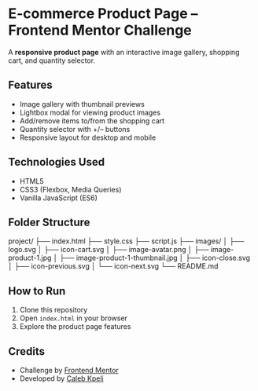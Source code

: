 # E-commerce Product Page – Frontend Mentor Challenge

A **responsive product page** with an interactive image gallery, shopping cart, and quantity selector.

## Features
- Image gallery with thumbnail previews
- Lightbox modal for viewing product images
- Add/remove items to/from the shopping cart
- Quantity selector with +/– buttons
- Responsive layout for desktop and mobile

## Technologies Used
- HTML5
- CSS3 (Flexbox, Media Queries)
- Vanilla JavaScript (ES6)

## Folder Structure
project/
├── index.html
├── style.css
├── script.js
├── images/
│ ├── logo.svg
│ ├── icon-cart.svg
│ ├── image-avatar.png
│ ├── image-product-1.jpg
│ ├── image-product-1-thumbnail.jpg
│ ├── icon-close.svg
│ ├── icon-previous.svg
│ └── icon-next.svg
└── README.md

## How to Run
1. Clone this repository
2. Open `index.html` in your browser
3. Explore the product page features

## Credits
- Challenge by [Frontend Mentor](https://www.frontendmentor.io)
- Developed by [Caleb Kpeli](https://github.com/Caleb10Kpeli)

